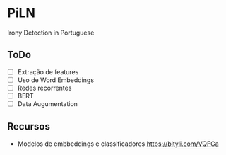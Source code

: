 # PiLN
Irony Detection in Portuguese

## ToDo
- [ ] Extração de features
- [ ] Uso de Word Embeddings
- [ ] Redes recorrentes
- [ ] BERT
- [ ] Data Augumentation

## Recursos
- Modelos de embbeddings e classificadores https://bityli.com/VQFGa
